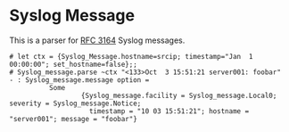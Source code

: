 # Syslog Message

This is a parser for [RFC 3164](https://tools.ietf.org/html/rfc3164) Syslog messages.


    # let ctx = {Syslog_Message.hostname=srcip; timestamp="Jan  1 00:00:00"; set_hostname=false};;
    # Syslog_message.parse ~ctx "<133>Oct  3 15:51:21 server001: foobar"
    - : Syslog_message.message option =
		      Some
					  {Syslog_message.facility = Syslog_message.Local0; severity = Syslog_message.Notice;
						timestamp = "10 03 15:51:21"; hostname = "server001"; message = "foobar"}
